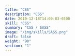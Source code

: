 ```yaml
---
title: "CSS"
description: "CSS"
date: 2019-12-18T14:09:03-0500
skill: "CSS"
summary: "CSS / SASS"
image: "/img/skills/SASS.png"
draft: false
weight: "90"
section: "1"
---
```

